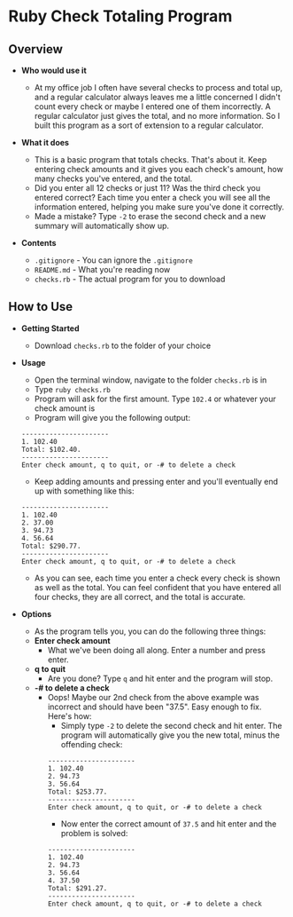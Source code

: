 # Ruby Check Totaling Program

## Overview

* **Who would use it**
	- At my office job I often have several checks to process and total up, and a regular calculator always leaves me a little concerned I didn't count every check or maybe I entered one of them incorrectly. A regular calculator just gives the total, and no more information. So I built this program as a sort of extension to a regular calculator. 

* **What it does**
	- This is a basic program that totals checks. That's about it. Keep entering check amounts and it gives you each check's amount, how many checks you've entered, and the total. 
	- Did you enter all 12 checks or just 11? Was the third check you entered correct? Each time you enter a check you will see all the information entered, helping you make sure you've done it correctly.
	- Made a mistake? Type `-2` to erase the second check and a new summary will automatically show up.

* **Contents**
	- `.gitignore` - You can ignore the `.gitignore`
	- `README.md` - What you're reading now
	- `checks.rb` - The actual program for you to download

## How to Use

* **Getting Started**
	- Download `checks.rb` to the folder of your choice

* **Usage**
	- Open the terminal window, navigate to the folder `checks.rb` is in
	- Type `ruby checks.rb`
	- Program will ask for the first amount. Type `102.4` or whatever your check amount is
	- Program will give you the following output:
	```
	----------------------
	1. 102.40
	Total: $102.40.
	----------------------
	Enter check amount, q to quit, or -# to delete a check
	```
	- Keep adding amounts and pressing enter and you'll eventually end up with something like this:
	```
	----------------------
	1. 102.40
	2. 37.00
	3. 94.73
	4. 56.64
	Total: $290.77.
	----------------------
	Enter check amount, q to quit, or -# to delete a check
	```
	- As you can see, each time you enter a check every check is shown as well as the total. You can feel confident that you have entered all four checks, they are all correct, and the total is accurate.

* **Options**
	- As the program tells you, you can do the following three things:
	- **Enter check amount** 
		* What we've been doing all along. Enter a number and press enter.
	- **q to quit**
		* Are you done? Type `q` and hit enter and the program will stop.
	- **-# to delete a check**
		* Oops! Maybe our 2nd check from the above example was incorrect and should have been "37.5". Easy enough to fix. Here's how:
			- Simply type `-2` to delete the second check and hit enter. The program will automatically give you the new total, minus the offending check:
			```
			----------------------
			1. 102.40
			2. 94.73
			3. 56.64
			Total: $253.77.
			----------------------
			Enter check amount, q to quit, or -# to delete a check
			```
			- Now enter the correct amount of `37.5` and hit enter and the problem is solved:
			```
			----------------------
			1. 102.40
			2. 94.73
			3. 56.64
			4. 37.50
			Total: $291.27.
			----------------------
			Enter check amount, q to quit, or -# to delete a check
			```







